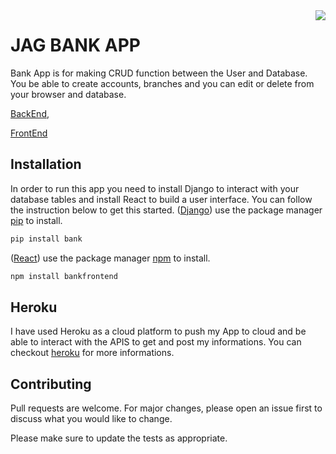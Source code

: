 <img src="icon.png" align="right" />

# JAG BANK APP
Bank App is for making CRUD function between the User and Database. You be able to create accounts, branches and you can edit or delete from your browser and database.

[BackEnd](https://vs-code-12-16-19.herokuapp.com/),

[FrontEnd](https://front-vs-12-17-19.herokuapp.com/)
## Installation 
In order to run this app you need to install Django to interact with your database tables and install React to build a user interface. You can follow the instruction below to get this started.
([Django](https://www.djangoproject.com/)) use the package manager [pip](https://pip.pypa.io/en/stable/) to install.

```bash
pip install bank
```
([React](https://reactjs.org/)) use the package manager [npm](https://www.npmjs.com/get-npm) to install.
```bash
npm install bankfrontend
```
## Heroku
I have used Heroku as a cloud platform to push my App to cloud and be able to interact with the APIS to get and post my informations. You can checkout [heroku](https://www.heroku.com/) for more informations.

## Contributing
Pull requests are welcome. For major changes, please open an issue first to discuss what you would like to change.

Please make sure to update the tests as appropriate.

